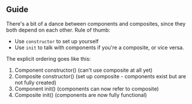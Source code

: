 ## Guide

There's a bit of a dance between components and composites, since they both depend on each other. Rule of thumb:

* Use `constructor` to set up yourself
* Use `init` to talk with components if you're a composite, or vice versa.

The explicit ordering goes like this:

1. Component constructor() (can't use composite at all yet)
2. Composite constructor() (set up composite - components exist but are not fully created)
3. Component init() (components can now refer to composite)
4. Composite init() (components are now fully functional)